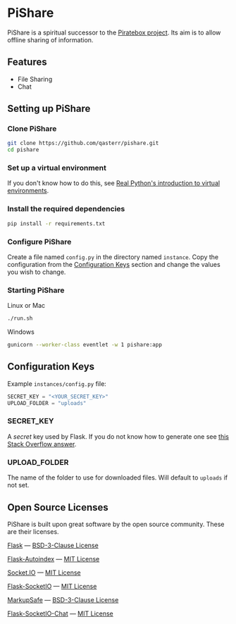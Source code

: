 # PiShare

PiShare is a spiritual successor to the [Piratebox project](https://piratebox.cc/). Its aim is to allow offline sharing of information.

## Features
- File Sharing
- Chat

## Setting up PiShare
### Clone PiShare
```bash
git clone https://github.com/qasterr/pishare.git
cd pishare
```

### Set up a virtual environment
If you don't know how to do this, see [Real Python's introduction to virtual environments](https://realpython.com/python-virtual-environments-a-primer/).

### Install the required dependencies
```bash
pip install -r requirements.txt
```

### Configure PiShare
Create a file named `config.py` in the directory named `instance`.
Copy the configuration from the [Configuration Keys](#configuration-keys) section and change the values you wish to change.

### Starting PiShare
Linux or Mac
```bash
./run.sh
```
Windows
```bash
gunicorn --worker-class eventlet -w 1 pishare:app
```

## Configuration Keys
Example `instances/config.py` file:
```python
SECRET_KEY = "<YOUR_SECRET_KEY>"
UPLOAD_FOLDER = "uploads"
```
### SECRET_KEY
A *secret* key used by Flask. If you do not know how to generate one see [this Stack Overflow answer](https://stackoverflow.com/a/54433731).
### UPLOAD_FOLDER
The name of the folder to use for downloaded files. Will default to `uploads` if not set.

## Open Source Licenses
PiShare is built upon great software by the open source community. These are their licenses.

[Flask](https://flask.palletsprojects.com/) — [BSD-3-Clause License](https://github.com/pallets/flask/blob/main/LICENSE.rst)

[Flask-Autoindex](https://github.com/general03/flask-autoindex) — [MIT License](https://github.com/general03/flask-autoindex/blob/master/LICENSE.md)

[Socket.IO](https://socket.io/) — [MIT License](https://github.com/socketio/socket.io/blob/main/LICENSE)

[Flask-SocketIO](https://github.com/miguelgrinberg/Flask-SocketIO) — [MIT License](https://github.com/miguelgrinberg/Flask-SocketIO/blob/main/LICENSE)

[MarkupSafe](https://github.com/pallets/markupsafe) — [BSD-3-Clause License](https://github.com/pallets/markupsafe/blob/main/LICENSE.rst)

[Flask-SocketIO-Chat](https://github.com/miguelgrinberg/Flask-SocketIO-Chat) — [MIT License](https://github.com/miguelgrinberg/Flask-SocketIO-Chat/blob/master/LICENSE)